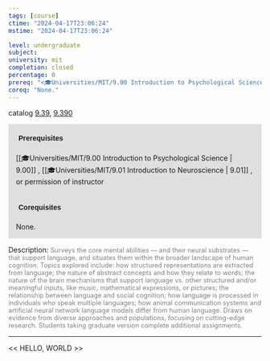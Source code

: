 ```yaml
---
tags: [course]
ctime: "2024-04-17T23:06:24"
mstime: "2024-04-17T23:06:24"

level: undergraduate
subject: 
university: mit
completion: closed
percentage: 0
prereq: "<🎓Universities/MIT/9.00 Introduction to Psychological Science> , <🎓Universities/MIT/9.01 Introduction to Neuroscience> , or permission of instructor"
coreq: "None."
---
```


catalog [9.39](http://student.mit.edu/catalog/m9a.html#9.39), [9.390](http://student.mit.edu/catalog/m9a.html#9.390)

<span style="display: block; padding: 15px; background-color: rgb(100, 100, 100, 0.2);"><font id="m_prereq3810_0" style="display: block; font-family: Arial, sans-serif; font-weight: bold; padding: 5px">Prerequisites</font><br><span id="prereq3810_0">[[🎓Universities/MIT/9.00 Introduction to Psychological Science | 9.00]] , [[🎓Universities/MIT/9.01 Introduction to Neuroscience | 9.01]] , or permission of instructor</span></span>
<span style="display: block; padding: 15px; background-color: rgb(100, 100, 100, 0.2);"><font id="m_coreq3810_0" style="display: block; font-family: Arial, sans-serif; font-weight: bold; padding: 5px">Corequisites</font><br><span id="coreq3810_0">None.</span></span>

<font style="">Description:</font>
<font style="color: grey; font-size: 0.8rem;">Surveys the core mental abilities — and their neural substrates — that support language, and situates them within the broader landscape of human cognition. Topics explored include: how structured representations are extracted from language; the nature of abstract concepts and how they relate to words; the nature of the brain mechanisms that support language vs. other structured and/or meaningful inputs, like music, mathematical expressions, or pictures; the relationship between language and social cognition; how language is processed in individuals who speak multiple languages; how animal communication systems and artificial neural network language models differ from human language. Draws on evidence from diverse approaches and populations, focusing on cutting-edge research. Students taking graduate version complete additional assignments.</font>



---

<< HELLO, WORLD >>
